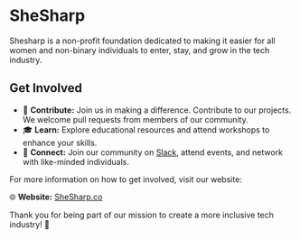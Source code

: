 # SheSharp

Shesharp is a non-profit foundation dedicated to making it easier for all women and non-binary individuals to enter, stay, and grow in the tech industry. 

## Get Involved

- 🌟 **Contribute:** Join us in making a difference. Contribute to our projects. We welcome pull requests from members of our community.
- 🎓 **Learn:** Explore educational resources and attend workshops to enhance your skills.
- 🤝 **Connect:** Join our community on [Slack](https://www.shesharp.co/slack), attend events, and network with like-minded individuals.

For more information on how to get involved, visit our website:

🌐 **Website:** [SheSharp.co](https://www.shesharp.co)

Thank you for being part of our mission to create a more inclusive tech industry! 🚀
